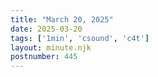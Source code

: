 ```yaml
---
title: "March 20, 2025"
date: 2025-03-20
tags: ['1min', 'csound', 'c4t']
layout: minute.njk
postnumber: 445
---
```

